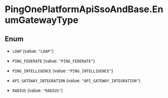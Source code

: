 # PingOnePlatformApiSsoAndBase.EnumGatewayType

## Enum


* `LDAP` (value: `"LDAP"`)

* `PING_FEDERATE` (value: `"PING_FEDERATE"`)

* `PING_INTELLIGENCE` (value: `"PING_INTELLIGENCE"`)

* `API_GATEWAY_INTEGRATION` (value: `"API_GATEWAY_INTEGRATION"`)

* `RADIUS` (value: `"RADIUS"`)


